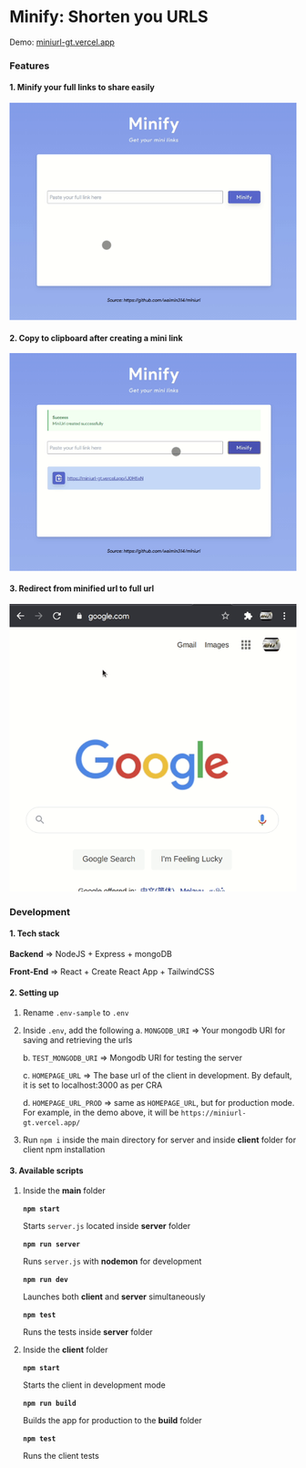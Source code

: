 # Minify: Shorten you URLS

Demo: [miniurl-gt.vercel.app](https://miniurl-gt.vercel.app/)

### Features

#### 1. Minify your full links to share easily

![Minify in action](./minify.gif)

#### 2. Copy to clipboard after creating a mini link

![Copy to Clipboard](./copy_to_clipboard.gif)

#### 3. Redirect from minified url to full url

![Redirection](./redirection.gif)

### Development

#### 1. Tech stack

**Backend** => NodeJS + Express + mongoDB

**Front-End** => React + Create React App + TailwindCSS

#### 2. Setting up

1. Rename `.env-sample` to `.env`
2. Inside `.env`, add the following
   a. `MONGODB_URI` => Your mongodb URI for saving and retrieving the urls
   
   b. `TEST_MONGODB_URI` => Mongodb URI for testing the server
   
   c. `HOMEPAGE_URL` => The base url of the client in development. By default, it is set to localhost:3000 as per CRA
   
   d. `HOMEPAGE_URL_PROD` => same as `HOMEPAGE_URL`, but for production mode. For example, in the demo above, it will be `https://miniurl-gt.vercel.app/`

3. Run `npm i` inside the main directory for server and inside **client** folder for client npm installation

#### 3. Available scripts

1. Inside the **main** folder
   
    **`npm start`**

    Starts `server.js` located inside **server** folder

    **`npm run server`**
    
    Runs `server.js` with **nodemon** for development

    **`npm run dev`**
    
    Launches both **client** and **server** simultaneously

    **`npm test`**
    
    Runs the tests inside **server** folder

2. Inside the **client** folder
   
    **`npm start`**
    
    Starts the client in development mode

    **`npm run build`**
    
    Builds the app for production to the **build** folder

    **`npm test`**
    
    Runs the client tests
